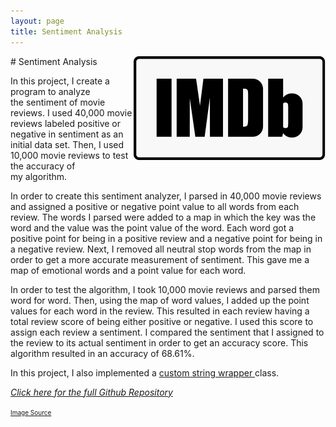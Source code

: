 ```yaml
---
layout: page
title: Sentiment Analysis
---
```

<img align="right" src="/assets/IMDB.jpeg">
# Sentiment Analysis 

In this project, I create a program to analyze <br> the sentiment of movie reviews. I used 40,000 movie reviews labeled positive or negative in sentiment as an initial data set. Then, I used 10,000 movie reviews to test the accuracy of <br>my algorithm.

In order to create this sentiment analyzer, I parsed in 40,000 movie reviews and assigned a positive or negative point value to all words from each review. The words I parsed were added to a map in which the key was the word and the value was the point value of the word. Each word got a positive point for being in a positive review and a negative point for being in a negative  review. Next, I removed all neutral stop words from the map in order to get a more accurate measurement of sentiment. This gave me a map of emotional words and a point value for each word.

In order to test the algorithm, I took 10,000 movie reviews and parsed them word for word. Then, using the map of word values, I added up the point values for each word in the review. This resulted in each review having a total review score of being either positive or negative. I used this score to assign each review a sentiment. I compared the sentiment that I assigned to the review to its actual sentiment in order to get an accuracy score. This algorithm resulted in an accuracy of 68.61%.

In this project, I also implemented a <a href="https://github.com/SMUCSE2341/20f-sent-an-kkleongsmu/blob/master/DSString.h">custom string wrapper </a>class.

<a href="https://github.com/CS1342-Spring2020/program5-kkleongsmu">*Click here for the full Github Repository*</a>

<font size="1"><a href="https://www.imdb.com/pressroom/brand-guidelines/">Image Source</a></font>